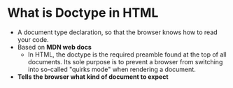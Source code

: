 # **What is Doctype in HTML**
- A document type declaration, so that the browser knows how to read your code.
- Based on **MDN web docs**
  - In HTML, the doctype is the required preamble found at the top of all documents. Its sole purpose is to prevent a browser from switching into so-called "quirks mode" when rendering a document.
- **Tells the browser what kind of document to expect**